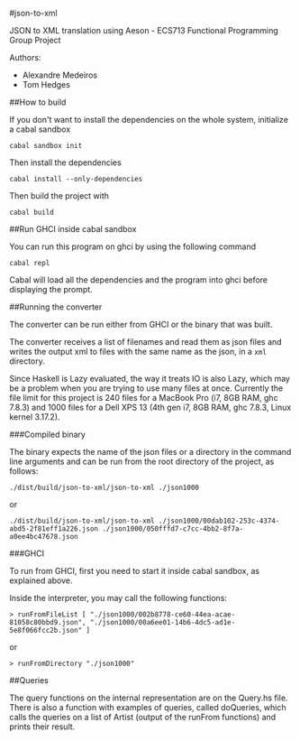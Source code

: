 #json-to-xml

JSON to XML translation using Aeson - ECS713 Functional Programming Group Project

Authors:
+ Alexandre Medeiros
+ Tom Hedges

##How to build

If you don't want to install the dependencies on the whole system, initialize a
cabal sandbox

    cabal sandbox init

Then install the dependencies

    cabal install --only-dependencies

Then build the project with

    cabal build

##Run GHCI inside cabal sandbox

You can run this program on ghci by using the following command

    cabal repl

Cabal will load all the dependencies and the program into ghci before displaying
the prompt.

##Running the converter

The converter can be run either from GHCI or the binary that was built.

The converter receives a list of filenames and read them as json files and
writes the output xml to files with the same name as the json, in a `xml`
directory.

Since Haskell is Lazy evaluated, the way it treats IO is also Lazy, which may be
a problem when you are trying to use many files at once. Currently the file
limit for this project is 240 files for a MacBook Pro (i7, 8GB RAM, ghc 7.8.3)
and 1000 files for a Dell XPS 13 (4th gen i7, 8GB RAM, ghc 7.8.3, Linux kernel
3.17.2).

###Compiled binary

The binary expects the name of the json files or a directory in the command line
arguments and can be run from the root directory of the project, as follows:

    ./dist/build/json-to-xml/json-to-xml ./json1000

or

    ./dist/build/json-to-xml/json-to-xml ./json1000/00dab102-253c-4374-abd5-2f81eff1a226.json ./json1000/050fffd7-c7cc-4bb2-8f7a-a0ee4bc47678.json

###GHCI

To run from GHCI, first you need to start it inside cabal sandbox, as explained
above.

Inside the interpreter, you may call the following functions:

    > runFromFileList [ "./json1000/002b8778-ce60-44ea-acae-81058c80bbd9.json", "./json1000/00a6ee01-14b6-4dc5-ad1e-5e8f066fcc2b.json" ]

or

    > runFromDirectory "./json1000"

##Queries

The query functions on the internal representation are on the Query.hs file.
There is also a function with examples of queries, called doQueries, which calls
the queries on a list of Artist (output of the runFrom functions) and prints
their result.
